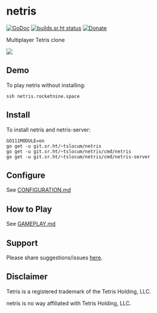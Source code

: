 # netris
[![GoDoc](https://godoc.org/git.sr.ht/~tslocum/netris?status.svg)](https://godoc.org/git.sr.ht/~tslocum/netris)
[![builds.sr.ht status](https://builds.sr.ht/~tslocum/netris.svg)](https://builds.sr.ht/~tslocum/netris)
[![Donate](https://img.shields.io/liberapay/receives/rocketnine.space.svg?logo=liberapay)](https://liberapay.com/rocketnine.space)

Multiplayer Tetris clone

![](https://netris.rocketnine.space/static/screenshot2.png)

## Demo

To play netris without installing:

```ssh netris.rocketnine.space```

## Install

To install netris and netris-server:

```
GO111MODULE=on
go get -u git.sr.ht/~tslocum/netris
go get -u git.sr.ht/~tslocum/netris/cmd/netris
go get -u git.sr.ht/~tslocum/netris/cmd/netris-server
```

## Configure

See [CONFIGURATION.md](https://man.sr.ht/~tslocum/netris/CONFIGURATION.md)

## How to Play

See [GAMEPLAY.md](https://man.sr.ht/~tslocum/netris/GAMEPLAY.md)

## Support

Please share suggestions/issues [here](https://todo.sr.ht/~tslocum/netris).

## Disclaimer

Tetris is a registered trademark of the Tetris Holding, LLC.

netris is no way affiliated with Tetris Holding, LLC.
